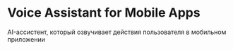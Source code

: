 # Voice Assistant for Mobile Apps
AI-ассистент, который озвучивает действия пользователя в мобильном приложении
